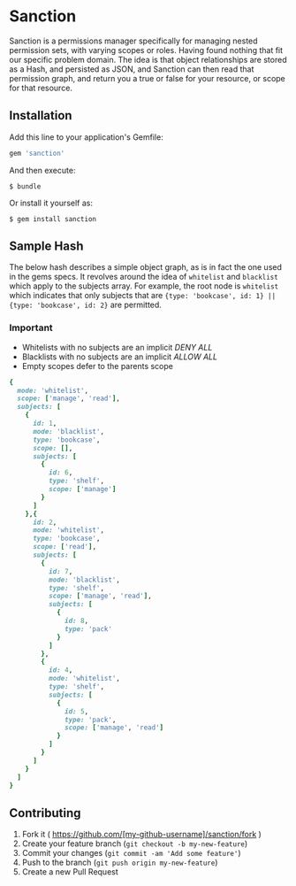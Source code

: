 # Sanction

Sanction is a permissions manager specifically for managing nested permission sets, with varying scopes or roles. Having found nothing that fit our specific problem domain. The idea is that object relationships are stored as a Hash, and persisted as JSON, and Sanction can then read that permission graph, and return you a true or false for your resource, or scope for that resource.

## Installation

Add this line to your application's Gemfile:

```ruby
gem 'sanction'
```

And then execute:

    $ bundle

Or install it yourself as:

    $ gem install sanction

## Sample Hash

The below hash describes a simple object graph, as is in fact the one used in the gems specs. It revolves around the idea of `whitelist` and `blacklist` which apply to the subjects array. For example, the root node is `whitelist` which indicates that only subjects that are `{type: 'bookcase', id: 1} || {type: 'bookcase', id: 2}` are permitted.

### Important
  - Whitelists with no subjects are an implicit *DENY ALL*
  - Blacklists with no subjects are an implicit *ALLOW ALL*
  - Empty scopes defer to the parents scope

```ruby
{
  mode: 'whitelist',
  scope: ['manage', 'read'],
  subjects: [
    {
      id: 1,
      mode: 'blacklist',
      type: 'bookcase',
      scope: [],
      subjects: [
        {
          id: 6,
          type: 'shelf',
          scope: ['manage']
        }
      ]
    },{
      id: 2,
      mode: 'whitelist',
      type: 'bookcase',
      scope: ['read'],
      subjects: [
        {
          id: 7,
          mode: 'blacklist',
          type: 'shelf',
          scope: ['manage', 'read'],
          subjects: [
            {
              id: 8,
              type: 'pack'
            }
          ]
        },
        {
          id: 4,
          mode: 'whitelist',
          type: 'shelf',
          subjects: [
            {
              id: 5,
              type: 'pack',
              scope: ['manage', 'read']
            }
          ]
        }
      ]
    }
  ]
}
```

## Contributing

1. Fork it ( https://github.com/[my-github-username]/sanction/fork )
2. Create your feature branch (`git checkout -b my-new-feature`)
3. Commit your changes (`git commit -am 'Add some feature'`)
4. Push to the branch (`git push origin my-new-feature`)
5. Create a new Pull Request
